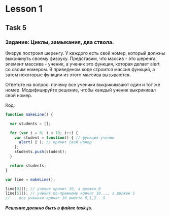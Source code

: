 # Lesson 1
## Task 5

### Задание: Циклы, замыкания, два ствола.

Физрук построил шеренгу. У каждого есть свой номер, который должны выкрикнуть своему физруку.
Представим, что массив - это шеренга, элемент массива - ученик, а ученик это функция, которая делает alert со своим номером.
В приведеном коде строится массив функций, а затем некоторые функции из этого массива вызываются.

Ответьте на вопрос: почему все ученики выкрикиывают один и тот же номер. Модифицируйте решение, чтобы каждый ученик выкрикивал свой номер.

Код:
```js
function makeLine() {

  var students = [];

  for (var i = 0; i < 10; i++) {
    var student = function() { // функция-ученик
      alert( i ); // кричит свой номер
    };
    students.push(student);
  }

  return students;
}

var line = makeLine();

line[0](); // ученик кричит 10, а должен 0
line[5](); // ученик по-прежнему кричит 10..., а должен 5
// .. все ученики кричат 10 вместо 0,1,2...9
```

***Решение должно быть в файле task.js.***